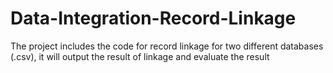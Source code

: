# Data-Integration-Record-Linkage
The project includes the code for record linkage for two different databases (.csv), it will output the result of linkage and evaluate the result 
